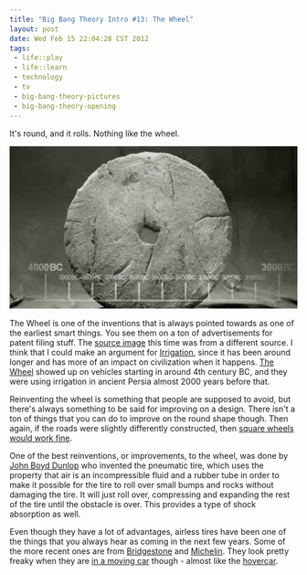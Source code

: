 ```yaml
--- 
title: "Big Bang Theory Intro #13: The Wheel"
layout: post
date: Wed Feb 15 22:04:28 CST 2012
tags:
 - life::play
 - life::learn
 - technology
 - tv
 - big-bang-theory-pictures
 - big-bang-theory-opening
---
```

It's round, and it rolls.  Nothing like the wheel.

<a rel="photo" href="/images/tbbt/00000242.png">
<img src="/images/tbbt/00000242-postsize.png" title="The Big Bang Theory #13: The Wheel" />
</a>

The Wheel is one of the inventions that is always pointed towards as one of the earliest
smart things.  You see them on a ton of advertisements for patent filing stuff.  The
[source image][1] this time was from a different source.  I think that I could make an
argument for [Irrigation][2], since it has been around longer and has more of an impact
on civilization when it happens.  [The Wheel][3] showed up on vehicles starting in
around 4th century BC, and they were using irrigation in ancient Persia almost 2000
years before that.

[1]: http://www.f1online.pro/en/image-details/1802431.html
[2]: http://en.wikipedia.org/wiki/Irrigation
[3]: http://en.wikipedia.org/wiki/The_wheel

Reinventing the wheel is something that people are supposed to avoid, but there's
always something to be said for improving on a design.  There isn't a ton of things that
you can do to improve on the round shape though.  Then again, if the roads were slightly
differently constructed, then [square wheels would work fine][4].

[4]: http://www.youtube.com/watch?v=LgbWu8zJubo

One of the best reinventions, or improvements, to the wheel, was done by [John Boyd Dunlop][5]
who invented the pneumatic tire, which uses the property that air is an incompressible fluid
and a rubber tube in order to make it possible for the tire to roll over small bumps and rocks
without damaging the tire.  It will just roll over, compressing and expanding the rest of the tire
until the obstacle is over.  This provides a type of shock absorption as well.

[5]: http://en.wikipedia.org/wiki/John_Boyd_Dunlop

Even though they have a lot of advantages, airless tires have been one of the things that you
always hear as coming in the next few years.  Some of the more recent ones are from [Bridgestone][6]
and [Michelin][7].  They look pretty freaky when they are [in a moving car][8] though - almost like 
the [hovercar][9].

[6]: http://www.gizmag.com/bridgestone-airless-tires/20710/
[7]: http://www.gizmag.com/go/3603/
[8]: http://www.youtube.com/watch?v=v7gANJWRWIs
[9]: http://en.wikipedia.org/wiki/Hovercar

